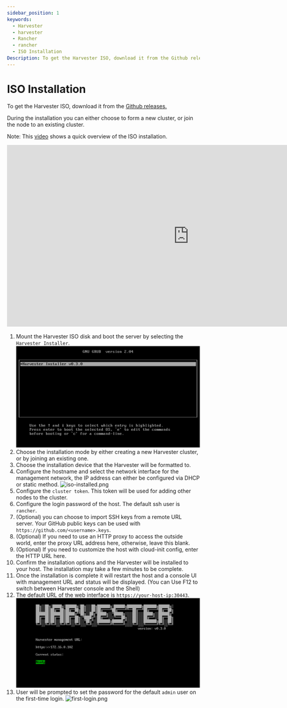 ```yaml
---
sidebar_position: 1
keywords:
  - Harvester
  - harvester
  - Rancher
  - rancher
  - ISO Installation
Description: To get the Harvester ISO, download it from the Github releases. During the installation you can either choose to form a new cluster, or join the node to an existing cluster.
---
```


# ISO Installation

To get the Harvester ISO, download it from the [Github releases.](https://github.com/harvester/harvester/releases)

During the installation you can either choose to form a new cluster, or join the node to an existing cluster.

Note: This [video](https://youtu.be/97ADieBX6bE) shows a quick overview of the ISO installation.

<div class="text-center">
<iframe width="950" height="475" src="https://www.youtube.com/embed/97ADieBX6bE" title="YouTube video player" frameborder="0" allow="accelerometer; autoplay; clipboard-write; encrypted-media; gyroscope; picture-in-picture" allowfullscreen></iframe>
</div>

1. Mount the Harvester ISO disk and boot the server by selecting the `Harvester Installer`.
   ![iso-install.png](iso-install.png)
1. Choose the installation mode by either creating a new Harvester cluster, or by joining an existing one.
1. Choose the installation device that the Harvester will be formatted to.
1. Configure the hostname and select the network interface for the management network, the IP address can either be configured via DHCP or static method.
   ![iso-installed.png](iso-nic-config.png)
1. Configure the `cluster token`. This token will be used for adding other nodes to the cluster.
1. Configure the login password of the host. The default ssh user is `rancher`.
1. (Optional) you can choose to import SSH keys from a remote URL server. Your GitHub public keys can be used with `https://github.com/<username>.keys`.
1. (Optional) If you need to use an HTTP proxy to access the outside world, enter the proxy URL address here, otherwise, leave this blank.
1. (Optional) If you need to customize the host with cloud-init config, enter the HTTP URL here.
1. Confirm the installation options and the Harvester will be installed to your host. The installation may take a few minutes to be complete.
1. Once the installation is complete it will restart the host and a console UI with management URL and status will be displayed. (You can Use F12 to switch between Harvester console and the Shell)
1. The default URL of the web interface is `https://your-host-ip:30443`.
   ![iso-installed.png](iso-installed.png)
1. User will be prompted to set the password for the default `admin` user on the first-time login.
   ![first-login.png](first-log-in.png)
